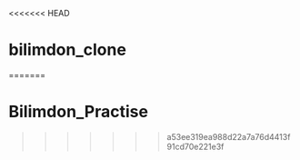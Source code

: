 <<<<<<< HEAD
# bilimdon_clone
=======
# Bilimdon_Practise
>>>>>>> a53ee319ea988d22a7a76d4413f91cd70e221e3f
